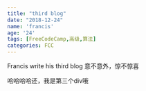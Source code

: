 ```yaml
---
title: "third blog"
date: "2018-12-24"
name: 'francis'
age: '24'
tags: [FreeCodeCamp,高级,算法]
categories: FCC
---
```

Francis write his third blog
意不意外，惊不惊喜
<div>哈哈哈哈还，我是第三个div哦</div>